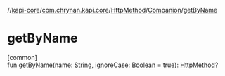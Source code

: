 //[kapi-core](../../../../index.md)/[com.chrynan.kapi.core](../../index.md)/[HttpMethod](../index.md)/[Companion](index.md)/[getByName](get-by-name.md)

# getByName

[common]\
fun [getByName](get-by-name.md)(name: [String](https://kotlinlang.org/api/latest/jvm/stdlib/kotlin/-string/index.html), ignoreCase: [Boolean](https://kotlinlang.org/api/latest/jvm/stdlib/kotlin/-boolean/index.html) = true): [HttpMethod](../index.md)?
